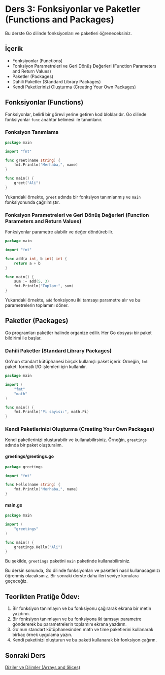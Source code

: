 # Ders 3: Fonksiyonlar ve Paketler (Functions and Packages)

Bu derste Go dilinde fonksiyonları ve paketleri öğreneceksiniz.

## İçerik

- Fonksiyonlar (Functions)
- Fonksiyon Parametreleri ve Geri Dönüş Değerleri (Function Parameters and Return Values)
- Paketler (Packages)
- Dahili Paketler (Standard Library Packages)
- Kendi Paketlerinizi Oluşturma (Creating Your Own Packages)

## Fonksiyonlar (Functions)

Fonksiyonlar, belirli bir görevi yerine getiren kod bloklarıdır. Go dilinde fonksiyonlar `func` anahtar kelimesi ile tanımlanır.

### Fonksiyon Tanımlama

```go
package main

import "fmt"

func greet(name string) {
    fmt.Println("Merhaba,", name)
}

func main() {
    greet("Ali")
}
```

Yukarıdaki örnekte, `greet` adında bir fonksiyon tanımlanmış ve `main` fonksiyonunda çağrılmıştır.

### Fonksiyon Parametreleri ve Geri Dönüş Değerleri (Function Parameters and Return Values)

Fonksiyonlar parametre alabilir ve değer döndürebilir.

```go
package main

import "fmt"

func add(a int, b int) int {
    return a + b
}

func main() {
    sum := add(5, 3)
    fmt.Println("Toplam:", sum)
}
```

Yukarıdaki örnekte, `add` fonksiyonu iki tamsayı parametre alır ve bu parametrelerin toplamını döner.

## Paketler (Packages)

Go programları paketler halinde organize edilir. Her Go dosyası bir paket bildirimi ile başlar.

### Dahili Paketler (Standard Library Packages)

Go'nun standart kütüphanesi birçok kullanışlı paket içerir. Örneğin, `fmt` paketi formatlı I/O işlemleri için kullanılır.

```go
package main

import (
    "fmt"
    "math"
)

func main() {
    fmt.Println("Pi sayısı:", math.Pi)
}
```

### Kendi Paketlerinizi Oluşturma (Creating Your Own Packages)

Kendi paketlerinizi oluşturabilir ve kullanabilirsiniz. Örneğin, `greetings` adında bir paket oluşturalım.

#### greetings/greetings.go

```go
package greetings

import "fmt"

func Hello(name string) {
    fmt.Println("Merhaba,", name)
}
```

#### main.go

```go
package main

import (
    "greetings"
)

func main() {
    greetings.Hello("Ali")
}
```

Bu şekilde, `greetings` paketini `main` paketinde kullanabilirsiniz.

Bu dersin sonunda, Go dilinde fonksiyonları ve paketleri nasıl kullanacağınızı öğrenmiş olacaksınız. Bir sonraki derste daha ileri seviye konulara geçeceğiz.

## Teorikten Pratiğe Ödev:

1. Bir fonksiyon tanımlayın ve bu fonksiyonu çağırarak ekrana bir metin yazdırın.
2. Bir fonksiyon tanımlayın ve bu fonksiyona iki tamsayı parametre göndererek bu parametrelerin toplamını ekrana yazdırın.
3. Go'nun standart kütüphanesinden math ve time paketlerini kullanarak birkaç örnek uygulama yazın.
4. Kendi paketinizi oluşturun ve bu paketi kullanarak bir fonksiyon çağırın.

## Sonraki Ders

[Diziler ve Dilimler (Arrays and Slices)](../ders4/README.md)